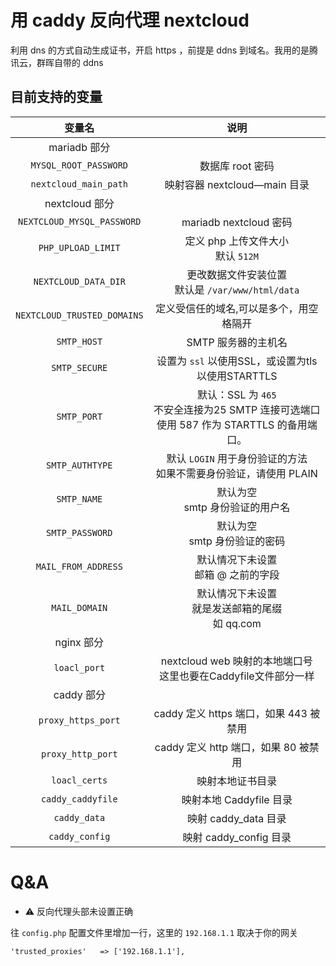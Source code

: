 # 用 caddy 反向代理 nextcloud
利用 dns 的方式自动生成证书，开启 https ，前提是 ddns 到域名。我用的是腾讯云，群晖自带的 ddns
 
 
## 目前支持的变量

| **变量名** | **说明** |
| :----: | :----: |
| mariadb 部分 |
| `MYSQL_ROOT_PASSWORD` | 数据库 root 密码 |
| `nextcloud_main_path` | 映射容器 nextcloud—main 目录 |
| nextcloud 部分 |
| `NEXTCLOUD_MYSQL_PASSWORD` | mariadb nextcloud 密码 |
| `PHP_UPLOAD_LIMIT` | 定义 php 上传文件大小</br>默认 `512M` |
| `NEXTCLOUD_DATA_DIR` | 更改数据文件安装位置</br>默认是 `/var/www/html/data` |
| `NEXTCLOUD_TRUSTED_DOMAINS` | 定义受信任的域名,可以是多个，用空格隔开 |
| `SMTP_HOST` | SMTP 服务器的主机名 |
| `SMTP_SECURE` | 设置为 `ssl` 以使用SSL，或设置为tls以使用STARTTLS |
| `SMTP_PORT` | 默认：SSL 为 `465`</br>不安全连接为25 SMTP 连接可选端口</br>使用 587 作为 STARTTLS 的备用端口。 |
| `SMTP_AUTHTYPE` | 默认 `LOGIN` 用于身份验证的方法</br>如果不需要身份验证，请使用 PLAIN |
| `SMTP_NAME` | 默认为空</br>smtp 身份验证的用户名 |
| `SMTP_PASSWORD` | 默认为空</br>smtp 身份验证的密码 |
| `MAIL_FROM_ADDRESS` | 默认情况下未设置</br>邮箱 @ 之前的字段 |
| `MAIL_DOMAIN` | 默认情况下未设置</br>就是发送邮箱的尾缀</br>如 qq.com |
| nginx 部分 |
| `loacl_port`| nextcloud web 映射的本地端口号</br>这里也要在Caddyfile文件部分一样 |
| caddy 部分 |
| `proxy_https_port` | caddy 定义 https 端口，如果 443 被禁用 |
| `proxy_http_port` | caddy 定义 http 端口，如果 80 被禁用 |
| `loacl_certs` | 映射本地证书目录 |
| `caddy_caddyfile` | 映射本地 Caddyfile 目录 |
| `caddy_data` | 映射 caddy_data 目录 |
| `caddy_config` | 映射  caddy_config 目录 |


# Q&A

- ⚠️ 反向代理头部未设置正确

往 `config.php` 配置文件里增加一行，这里的 `192.168.1.1` 取决于你的网关
```
'trusted_proxies'   => ['192.168.1.1'],
```
